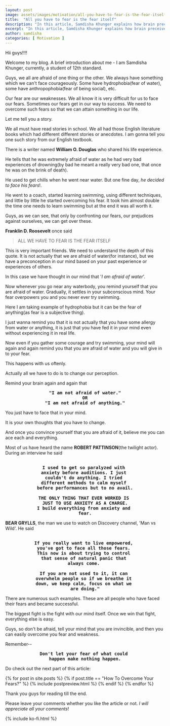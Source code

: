 ```yaml
---
layout: post
image: assets/images/motivation/all-you-have-to-fear-is-the-fear-itself/thumbnail.jpg
title:  "All you have to fear is the fear itself"
description: "In this article, Samdisha Khunger explains how brain preceives fear and makes preconceptions regarding it and how fear is just a product of our brain."
excerpt: "In this article, Samdisha Khunger explains how brain preceives fear and makes preconceptions regarding it and how fear is just a product of our..."
author: samdisha
categories: [ Motivation ]
---
```


Hii guys!!!!

Welcome to my blog. A brief introduction about me - I am Samdisha Khunger, currently, a student of 12th standard. 

Guys, we all are afraid of one thing or the other. We always have something which we can't face courageously. Some have hydrophobia(fear of water), some have anthropophobia(fear of being social), etc.

Our fear are our weaknesses. We all know it is very difficult for us to face our fears. Sometimes our fears get in our way to success. We need to overcome such fears so that we can attain something in our life.

Let me tell you a story.

We all must have read stories in school. We all had those English literature books which had different different stories or anecdotes. I am gonna tell you one such story from our English textbook.

There is a writer named **William O. Douglas** who shared his life experience.

He tells that he was extremely afraid of water as he had very bad experiences of drowning(by bad he meant a really very bad one, that once he was on the brink of death).

He used to get chills when he went near water. But one fine day, *he decided to face his fears*!.

He went to a coach, started learning swimming, using different techniques, and little by little he started overcoming his fear. It took him almost double the time one needs to learn swimming but at the end it was all worth it.

Guys, as we can see, that only by confronting our fears, our prejudices against ourselves, we can get over these.

**Franklin D. Roosevelt** once said

> ALL WE HAVE TO FEAR IS THE FEAR ITSELF

This is very important friends. We need to understand the depth of this quote. It is not actually that we are afraid of water(for instance), but we have a preconception in our mind based on your past experience or experiences of others.

In this case we have thought in our mind that '*I am afraid of water*'. 

Now whenever you go near any waterbody, you remind yourself that you are afraid of water. Gradually, it settles in your subconscious mind. Your fear overpowers you and you never ever try swimming.

Here I am taking example of hydrophobia but it can be the fear of anything(as fear is a subjective thing).

I just wanna remind you that it is not actually that you have some allergy from water or anything, it is just that you have fed it in your mind even without experiencing it in real life.

Now even if you gather some courage and try swimming, your mind will again and again remind you that you are afraid of water and you will give in to your fear.

This happens with us oftenly.

Actually all we have to do is to change our perception.

Remind your brain again and again that

<pre>
<b><center>"I am not afraid of water."
<center>OR</center>"I am not afraid of anything."</center></b></pre>

You just have to face that in your mind.

It is your own thoughts that you have to change.

And once you convince yourself that you are afraid of it, believe me you can ace each and everything.

Most of us have heard the name **ROBERT PATTINSON**(the twilight actor). During an interview he said

<pre><center><b>
I used to get so paralyzed with 
anxiety before auditions. I just 
couldn't do anything. I tried 
different methods to calm myself 
before performances but to no avail.

THE ONLY THING THAT EVER WORKED IS 
JUST TO USE ANXIETY AS A CHARGE.
I build everything from anxiety and 
fear.</b></center></pre>

**BEAR GRYLLS**, the man we use to watch on Discovery channel, 'Man vs Wild'. He said

<pre><center><b>
If you really want to live empowered, 
you've got to face all those fears. 
This now is about trying to control 
that sense of natural panic that 
always come. 

If you are not used to it, it can 
overwhelm people so if we breathe it 
down, we keep calm, focus on what we 
are doing."</b></center></pre>

There are numerous such examples. These are all people who have faced their fears and became successful.

The biggest fight is the fight with our mind itself. Once we win that fight, everything else is easy.

Guys, so don't be afraid, tell your mind that you are invincible, and then you can easily overcome you fear and weakness.

Remember--

<pre><center><b>Don't let your fear of what could 
happen make nothing happen.</b></center></pre>

Do check out the next part of this article:

{% for post in site.posts %} 
    {% if post.title == "How To Overcome Your Fears?" %}
        {% include postpreview.html %}
    {% endif %}
{% endfor %}

Thank you guys for reading till the end.

Please leave your comments whether you like the article or not. *I will appreciate all your comments*!

{% include ko-fi.html %}